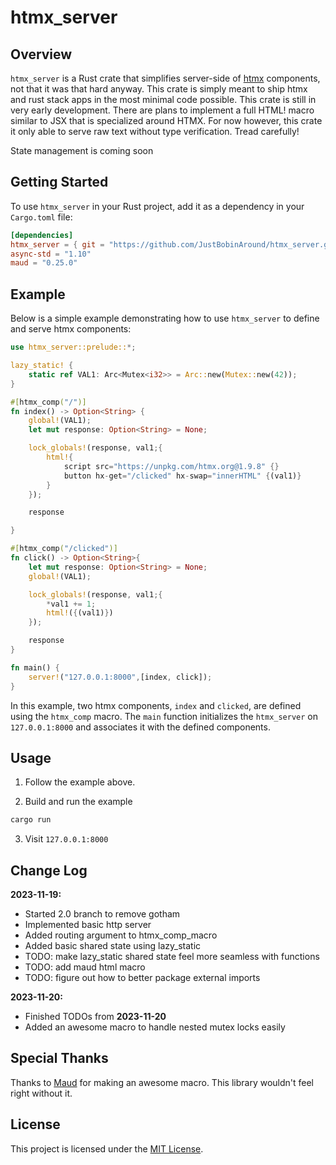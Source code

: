 # htmx_server

## Overview

`htmx_server` is a Rust crate that simplifies server-side of
[htmx](https://htmx.org/) components, not that it was that hard anyway. This crate is simply meant to 
ship htmx and rust stack apps in the most minimal code possible. This crate is still in very early development.
There are plans to implement a full HTML! macro similar to JSX that is specialized
around HTMX. For now however, this crate it only able to serve raw text without
type verification. Tread carefully!

State management is coming soon

## Getting Started

To use `htmx_server` in your Rust project, add it as a dependency in your
`Cargo.toml` file:

```toml
[dependencies]
htmx_server = { git = "https://github.com/JustBobinAround/htmx_server.git" }
async-std = "1.10"
maud = "0.25.0"
```

## Example

Below is a simple example demonstrating how to use `htmx_server` to define and
serve htmx components:

```rust
use htmx_server::prelude::*;

lazy_static! {
    static ref VAL1: Arc<Mutex<i32>> = Arc::new(Mutex::new(42));
}

#[htmx_comp("/")]
fn index() -> Option<String> {
    global!(VAL1);
    let mut response: Option<String> = None;

    lock_globals!(response, val1;{
        html!{
            script src="https://unpkg.com/htmx.org@1.9.8" {}
            button hx-get="/clicked" hx-swap="innerHTML" {(val1)}
        }
    });

    response

}

#[htmx_comp("/clicked")]
fn click() -> Option<String>{
    let mut response: Option<String> = None;
    global!(VAL1);

    lock_globals!(response, val1;{
        *val1 += 1;
        html!({(val1)})
    });

    response
}

fn main() {
    server!("127.0.0.1:8000",[index, click]);
}
```

In this example, two htmx components, `index` and `clicked`, are defined using
the `htmx_comp` macro. The `main` function initializes the `htmx_server` on
`127.0.0.1:8000` and associates it with the defined components.

## Usage

1. Follow the example above.

2. Build and run the example

```bash
cargo run
```

3. Visit `127.0.0.1:8000`

## Change Log
**2023-11-19:**
- Started 2.0 branch to remove gotham
- Implemented basic http server
- Added routing argument to htmx_comp_macro
- Added basic shared state using lazy_static
- TODO: make lazy_static shared state feel more seamless with functions
- TODO: add maud html macro
- TODO: figure out how to better package external imports

**2023-11-20:**
- Finished TODOs from **2023-11-20**
- Added an awesome macro to handle nested mutex locks easily

## Special Thanks
Thanks to [Maud](https://github.com/lambda-fairy/maud) for making an awesome macro.
This library wouldn't feel right without it.

## License

This project is licensed under the [MIT License](LICENSE).
